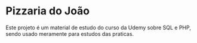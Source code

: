 # Pizzaria do João

Este projeto é um material de estudo do curso da Udemy sobre SQL e PHP, sendo usado meramente para estudos das praticas.

